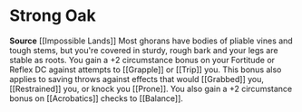 ﻿---
id: '209'
name: Strong Oak
rarity: Common
source: '[[DATABASE/source/Impossible Lands|Impossible Lands]]'
trait: null
type: Heritage

---
# Strong Oak

**Source** [[Impossible Lands]]
Most ghorans have bodies of pliable vines and tough stems, but you're covered in sturdy, rough bark and your legs are stable as roots. You gain a +2 circumstance bonus on your Fortitude or Reflex DC against attempts to [[Grapple]] or [[Trip]] you. This bonus also applies to saving throws against effects that would [[Grabbed]] you, [[Restrained]] you, or knock you [[Prone]]. You also gain a +2 circumstance bonus on [[Acrobatics]] checks to [[Balance]].